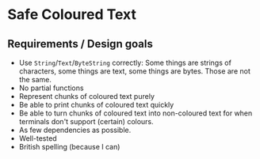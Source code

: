 # Safe Coloured Text

## Requirements / Design goals

* Use `String`/`Text`/`ByteString` correctly: Some things are strings of characters, some things are text, some things are bytes. Those are not the same.
* No partial functions
* Represent chunks of coloured text purely
* Be able to print chunks of coloured text quickly
* Be able to turn chunks of coloured text into non-coloured text for when terminals don't support (certain) colours.
* As few dependencies as possible.
* Well-tested
* British spelling (because I can)
